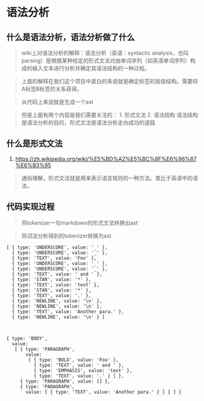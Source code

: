 # 语法分析

## 什么是语法分析，语法分析做了什么

> wiki上对语法分析的解释：语法分析（英语：syntactic analysis，也叫 parsing）是根据某种给定的形式文法对由单词序列（如英语单词序列）构成的输入文本进行分析并确定其语法结构的一种过程。 

> 上面的解释在我们这个项目中直白的来说就是确定标签的层级结构。需要将
A标签B标签的关系获得。

> 从代码上来说就是生成一个ast

> 但是上面有两个内容是我们需要关注的：
    1. 形式文法
    2. 语法结构
> 语法结构是语法分析的目的，形式文法是语法分析走向成功的道路

## 什么是形式文法

1. https://zh.wikipedia.org/wiki/%E5%BD%A2%E5%BC%8F%E6%96%87%E6%B3%95

> 通俗理解，形式文法就是用来表示语言规则的一种方法。类比于英语中的语法。


## 代码实现过程

> 将tokenizer一句markdown的形式文法转换出ast

> 将词法分析得到的tokenizer转换为ast

```
[ { type: 'UNDERSCORE', value: '_' },
  { type: 'UNDERSCORE', value: '_' },
  { type: 'TEXT', value: 'Foo' },
  { type: 'UNDERSCORE', value: '_' },
  { type: 'UNDERSCORE', value: '_' },
  { type: 'TEXT', value: ' and ' },
  { type: 'STAR', value: '*' },
  { type: 'TEXT', value: 'text' },
  { type: 'STAR', value: '*' },
  { type: 'TEXT', value: '.' },
  { type: 'NEWLINE', value: '\n' },
  { type: 'NEWLINE', value: '\n' },
  { type: 'TEXT', value: 'Another para.' },
  { type: 'NEWLINE', value: '\n' } ]



{ type: 'BODY',
  value:
   [ { type: 'PARAGRAPH',
       value:
        [ { type: 'BOLD', value: 'Foo' },
          { type: 'TEXT', value: ' and ' },
          { type: 'EMPHASIS', value: 'text' },
          { type: 'TEXT', value: '.' } ] },
     { type: 'PARAGRAPH', value: [] },
     { type: 'PARAGRAPH',
       value: [ { type: 'TEXT', value: 'Another para.' } ] } ] }

```